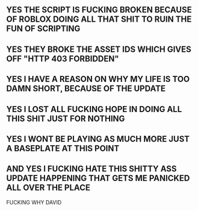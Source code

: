 YES THE SCRIPT IS FUCKING BROKEN BECAUSE OF ROBLOX DOING ALL THAT SHIT TO RUIN THE FUN OF SCRIPTING
---
YES THEY BROKE THE ASSET IDS WHICH GIVES OFF "HTTP 403 FORBIDDEN"
---
YES I HAVE A REASON ON WHY MY LIFE IS TOO DAMN SHORT, BECAUSE OF THE UPDATE
---
YES I LOST ALL FUCKING HOPE IN DOING ALL THIS SHIT JUST FOR NOTHING
---
YES I WONT BE PLAYING AS MUCH MORE JUST A BASEPLATE AT THIS POINT
---
AND YES I FUCKING HATE THIS SHITTY ASS UPDATE HAPPENING THAT GETS ME PANICKED ALL OVER THE PLACE
---
FUCKING WHY DAVID
